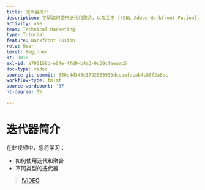 ```yaml
---
title: 迭代器简介
description: 了解如何使用迭代和聚合，以及关于 [!DNL Adobe Workfront Fusion].
activity: use
team: Technical Marketing
type: Tutorial
feature: Workfront Fusion
role: User
level: Beginner
kt: 9018
exl-id: a790156d-e04e-4fd0-b4a3-9c30cfaeaac5
doc-type: video
source-git-commit: 650e4d346e1792863930dcebafacab4c88f2a8bc
workflow-type: tm+mt
source-wordcount: '37'
ht-degree: 0%

---
```


# 迭代器简介

在此视频中，您将学习：

* 如何使用迭代和聚合
* 不同类型的迭代器

>[!VIDEO](https://video.tv.adobe.com/v/335277/?quality=12&learn=on)
